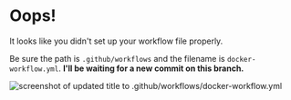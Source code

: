# Oops!

It looks like you didn't set up your workflow file properly.  

Be sure the path is `.github/workflows` and the filename is `docker-workflow.yml`. **I'll be waiting for a new commit on this branch.**

![screenshot of updated title to .github/workflows/docker-workflow.yml](https://i.imgur.com/txXJgr5.png)